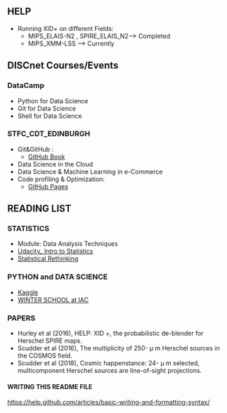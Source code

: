 ## HELP 
* Running XID+ on different Fields: 
  * MIPS_ELAIS-N2 , SPIRE_ELAIS_N2--> Completed
  * MIPS_XMM-LSS --> Currently
  
    
## DISCnet Courses/Events
### DataCamp
* Python for Data Science
* Git for Data Science
* Shell for Data Science

### STFC_CDT_EDINBURGH
* Git&GitHub : 
  * [GitHub Book](https://git-scm.com/book/en/v2)
* Data Science in the Cloud
* Data Science & Machine Learning in e-Commerce
* Code profiling & Optimization:
  * [GitHub Pages](https://github.com/StewMH/OptimisationWorkshop/)
  

## READING LIST
### STATISTICS
* Module: Data Analysis Techniques
* [Udacity_ Intro to Statistics](https://eu.udacity.com/course/intro-to-statistics--st101)
* [Statistical Rethinking](http://xcelab.net/rm/statistical-rethinking/)

### PYTHON and DATA SCIENCE
* [Kaggle](https://www.kaggle.com/learn/overview)
* [WINTER SCHOOL at IAC](http://www.iac.es/winterschool/2018/pages/about-the-school/syllabus.php
)

### PAPERS
 * Hurley et al (2016), HELP: XID +, the probabilistic de-blender for Herschel SPIRE maps.
 * Scudder et al (2016), The multiplicity of 250- μ m Herschel sources in the COSMOS field.
 * Scudder et al (2018), Cosmic happenstance: 24- μ m selected, multicomponent Herschel sources
are line-of-sight projections.


#### WRITING THIS README FILE
https://help.github.com/articles/basic-writing-and-formatting-syntax/

